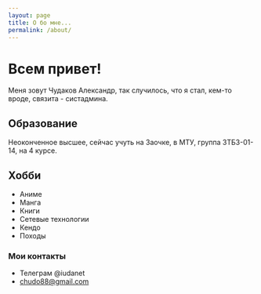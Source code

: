```yaml
---
layout: page
title: О бо мне...
permalink: /about/
---
```


# Всем привет!
Меня зовут Чудаков Александр, так случилось, что я стал, кем-то вроде, связита - систадмина.

## Образование
Неоконченное высшее, сейчас учуть на Заочке, в МТУ, группа ЗТБЗ-01-14, на 4 курсе.

## Хобби
* Аниме
* Манга
* Книги
* Сетевые технологии
* Кендо
* Походы

### Мои контакты
* Телеграм @iudanet 
* [chudo88@gmail.com](mailto:chudo88@gmail.com)
